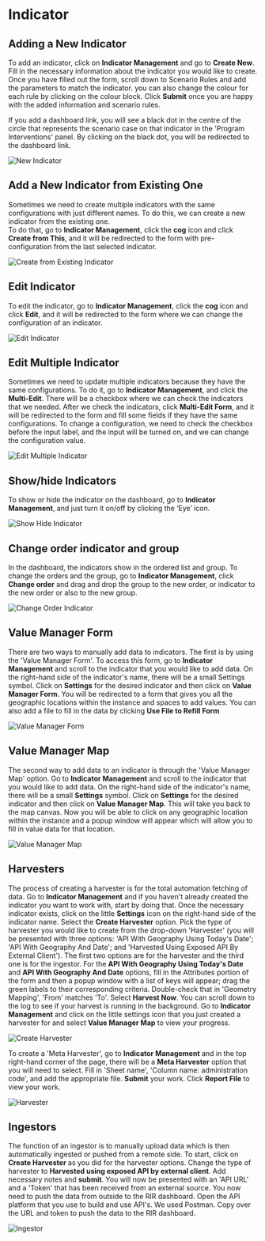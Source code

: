 [//]: # "GeoSight is UNICEF's geospatial web-based business intelligence platform."
[//]: # 
[//]: # "Contact : geosight-no-reply@unicef.org"
[//]: # 
[//]: # ".. note:: This program is free software; you can redistribute it and/or modify"
[//]: # "    it under the terms of the GNU Affero General Public License as published by"
[//]: # "    the Free Software Foundation; either version 3 of the License, or"
[//]: # "    (at your option) any later version."
[//]: # 
[//]: # "__author__ = 'irwan@kartoza.com'"
[//]: # "__date__ = '13/06/2023'"
[//]: # "__copyright__ = ('Copyright 2023, Unicef')"
[//]: # "__copyright__ = ('Copyright 2023, Unicef')"

# Indicator


## Adding a New Indicator
To add an indicator, click on **Indicator Management** and go to **Create New**. Fill in the necessary information about the indicator you would like to create. 
Once you have filled out the form, scroll down to Scenario Rules and add the parameters to match the indicator. you can also change the colour for each rule
by clicking on the colour block. Click **Submit** once you are happy with the added information and scenario rules. 

If you add a dashboard link, you will see a black dot in the centre of the circle that represents the scenario case on that indicator in the 'Program Interventions' panel. By clicking on the black dot,
you will be redirected to the dashboard link.

![New Indicator](img/create-indicator.gif "Create Indicator")

## Add a New Indicator from Existing One
Sometimes we need to create multiple indicators with the same configurations with just different names. To do this, we can create a new indicator from the existing one.<br>
To do that, go to **Indicator Management**, click the **cog** icon and click **Create from This**, and it will be redirected to the form with pre-configuration from the last selected indicator.

![Create from Existing Indicator](img/create-from-indicator.gif "Create from Existing Indicator")

## Edit Indicator
To edit the indicator, go to **Indicator Management**, click the **cog** icon and click **Edit**, and it will be redirected to the form where we can change the configuration of an indicator.

![Edit Indicator](img/edit-indicator.gif "Edit Indicator")

## Edit Multiple Indicator
Sometimes we need to update multiple indicators because they have the same configurations. To do it, go to **Indicator Management**, and click the **Multi-Edit**. 
There will be a checkbox where we can check the indicators that we needed. After we check the indicators, click **Multi-Edit Form**, and it will be redirected to the form and fill some fields if they have the same configurations.
To change a configuration, we need to check the checkbox before the input label, and the input will be turned on, and we can change the configuration value.

![Edit Multiple Indicator](img/multi-edit-indicator.gif "Edit Multiple Indicator")

## Show/hide Indicators
To show or hide the indicator on the dashboard, go to **Indicator Management**, and just turn it on/off by clicking the ‘Eye’ icon.

![Show Hide Indicator](img/show-hide-indicator.gif "Show Hide Indicator")

## Change order indicator and group
In the dashboard, the indicators show in the ordered list and group. To change the orders and the group, go to **Indicator Management**, click **Change order** and 
drag and drop the group to the new order, or indicator to the new order or also to the new group.

![Change Order Indicator](img/indicator-change-order.gif "Change Order Indicator")

## Value Manager Form
There are two ways to manually add data to indicators. The first is by using the 'Value Manager Form'. To access this form, go to **Indicator Management** and 
scroll to the indicator that you would like to add data. On the right-hand side of the indicator's name, there will be a small Settings symbol.
Click on **Settings** for the desired indicator and then click on **Value Manager Form**. You will be redirected to a form that gives you all the geographic 
locations within the instance and spaces to add values. You can also add a file to fill in the data by clicking **Use File to Refill Form**

![Value Manager Form](img/value-manager-form.gif "Value Manager Form")

## Value Manager Map
The second way to add data to an indicator is through the 'Value Manager Map' option. Go to **Indicator Management** and scroll to the indicator that you would
like to add data. On the right-hand side of the indicator's name, there will be a small **Settings** symbol. Click on **Settings** for the desired indicator and
then click on **Value Manager  Map**. This will take you back to the map canvas. Now you will be able to click on any geographic location within the instance 
and a popup window will appear which will allow you to fill in value data for that location.

![Value Manager Map](img/value-manager-map.gif "Value Manager Map")

## Harvesters
The process of creating a harvester is for the total automation fetching of data. Go to **Indicator Management** and if you haven't already created the indicator you want to work with, start by doing that. Once the necessary indicator exists, 
click on the little **Settings** icon on the right-hand side of the indicator name. Select the **Create Harvester** option. Pick the type of harvester you would
like to create from the drop-down 'Harvester' (you will be presented with three options: 'API With Geography Using Today's Date'; 'API With Geography And Date'; and 
'Harvested Using Exposed API By External Client'). The first two options are for the harvester and the third one is for the ingestor. For the **API With Geography Using Today's Date** and **API With Geography And Date** options,  fill in the Attributes portion of the form and then a popup window with a list of 
keys will appear; drag the green labels to their corresponding criteria. Double-check that in 'Geometry Mapping', 'From' matches 'To'. Select **Harvest Now**. You can 
scroll down to the log to see if your harvest is running in the background. Go to **Indicator Management** and click on the little settings icon that you just 
created a harvester for and select **Value Manager Map** to view your progress.

![Create Harvester](img/create-harvester.gif "Harvester")

To create a 'Meta Harvester', go to **Indicator Management** and in the top right-hand corner of the page, there will be a **Meta Harvester** option that you will 
need to select. Fill in 'Sheet name', 'Column name: administration code', and add the appropriate file. **Submit** your work. Click **Report File** to view your work.

![Harvester](img/meta-harvester.gif "Harvester")

## Ingestors
The function of an ingestor is to manually upload data which is then automatically ingested or pushed from a remote side. To start, click on **Create Harvester**
as you did for the harvester options. Change the type of harvester to **Harvested using exposed API by external client**. Add necessary notes and **submit**.
You will now be presented with an 'API URL' and a 'Token' that has been received from an external source. You now need to push the data from outside to the RIR 
dashboard. Open the API platform that you use to build and use API's. We used Postman. Copy over the URL and token to push the data to the RIR dashboard.

![Ingestor](img/ingestor.gif "Ingestor")
